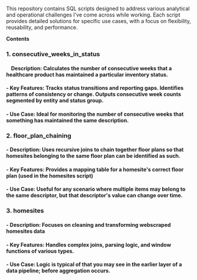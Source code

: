 
This repository contains SQL scripts designed to address various analytical and operational challenges I've come across while working. Each script provides detailed solutions for specific use cases, with a focus on flexibility, reusability, and performance.

**Contents**
### 1. consecutive_weeks_in_status
   #### &nbsp;&nbsp;&nbsp;&nbsp;Description: Calculates the number of consecutive weeks that a healthcare product has maintained a particular inventory status.
   #### - Key Features: Tracks status transitions and reporting gaps. Identifies patterns of consistency or change. Outputs consecutive week counts segmented by entity and status group.
   #### - Use Case: Ideal for monitoring the number of consecutive weeks that something has maintained the same description.
### 2. floor_plan_chaining
   #### - Description: Uses recursive joins to chain together floor plans so that homesites belonging to the same floor plan can be identified as such.
   #### - Key Features: Provides a mapping table for a homesite's correct floor plan (used in the homesites script)
   #### - Use Case: Useful for any scenario where multiple items may belong to the same descriptor, but that descriptor's value can change over time.
### 3. homesites
   #### - Description: Focuses on cleaning and transforming webscraped homesites data
   #### - Key Features: Handles complex joins, parsing logic, and window functions of various types.
   #### - Use Case: Logic is typical of that you may see in the earlier layer of a data pipeline; before aggregation occurs.
